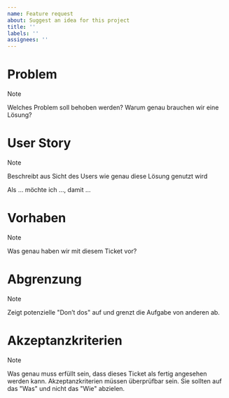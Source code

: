 ```yaml
---
name: Feature request
about: Suggest an idea for this project
title: ''
labels: ''
assignees: ''
---
```


# Problem

> [!NOTE]
> Welches Problem soll behoben werden? Warum genau brauchen wir eine Lösung?

# User Story

> [!NOTE]
> Beschreibt aus Sicht des Users wie genau diese Lösung genutzt wird

Als … möchte ich …, damit …

# Vorhaben

> [!NOTE]
> Was genau haben wir mit diesem Ticket vor?

# Abgrenzung

> [!NOTE]
> Zeigt potenzielle "Don’t dos" auf und grenzt die Aufgabe von anderen ab.

# Akzeptanzkriterien

> [!NOTE]
> Was genau muss erfüllt sein, dass dieses Ticket als fertig angesehen werden kann. Akzeptanzkriterien müssen überprüfbar sein. Sie sollten auf das "Was" und nicht das "Wie" abzielen.
